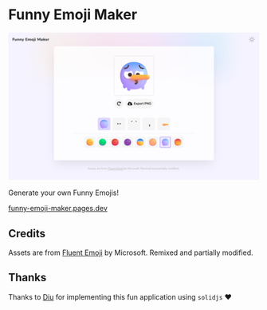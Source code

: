 # Funny Emoji Maker

<p align="center">
  <img src="./public/funny-emoji-maker.pages.dev.png" />
</p>

Generate your own Funny Emojis!

[funny-emoji-maker.pages.dev](https://funny-emoji-maker.pages.dev/)

## Credits

Assets are from [Fluent Emoji](https://github.com/microsoft/fluentui-emoji) by Microsoft. Remixed and partially modified.

## Thanks

Thanks to [Diu](https://github.com/ddiu8081/fluent-emoji-maker) for implementing this fun application using `solidjs` ❤️
